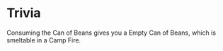 # Trivia

Consuming the Can of Beans gives you a Empty Can of Beans, which is smeltable in a Camp Fire.
